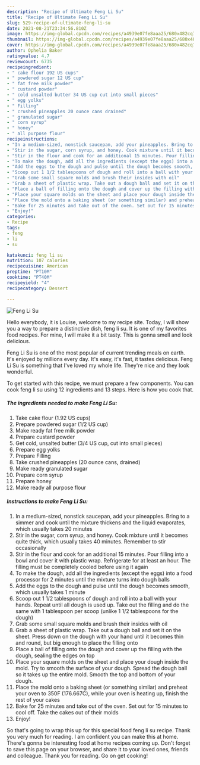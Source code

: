 ```yaml
---
description: "Recipe of Ultimate Feng Li Su"
title: "Recipe of Ultimate Feng Li Su"
slug: 529-recipe-of-ultimate-feng-li-su
date: 2021-08-21T23:34:56.810Z
image: https://img-global.cpcdn.com/recipes/a4939e07fe8aaa25/680x482cq70/feng-li-su-recipe-main-photo.jpg
thumbnail: https://img-global.cpcdn.com/recipes/a4939e07fe8aaa25/680x482cq70/feng-li-su-recipe-main-photo.jpg
cover: https://img-global.cpcdn.com/recipes/a4939e07fe8aaa25/680x482cq70/feng-li-su-recipe-main-photo.jpg
author: Ophelia Baker
ratingvalue: 4.7
reviewcount: 6735
recipeingredient:
- " cake flour 192 US cups"
- " powdered sugar 12 US cup"
- " fat free milk powder"
- " custard powder"
- " cold unsalted butter 34 US cup cut into small pieces"
- " egg yolks"
- " Filling"
- " crushed pineapples 20 ounce cans drained"
- " granulated sugar"
- " corn syrup"
- " honey"
- " all purpose flour"
recipeinstructions:
- "In a medium-sized, nonstick saucepan, add your pineapples. Bring to a simmer and cook until the mixture thickens and the liquid evaporates, which usually takes 20 minutes"
- "Stir in the sugar, corn syrup, and honey. Cook mixture until it becomes quite thick, which usually takes 40 minutes. Remember to stir occasionally"
- "Stir in the flour and cook for an additional 15 minutes. Pour filling into a bowl and cover it with plastic wrap. Refrigerate for at least an hour. The filling must be completely cooled before using it again"
- "To make the dough, add all the ingredients (except the eggs) into a food processor for 2 minutes until the mixture turns into dough balls"
- "Add the eggs to the dough and pulse until the dough becomes smooth, which usually takes 1 minute"
- "Scoop out 1 1/2 tablespoons of dough and roll into a ball with your hands. Repeat until all dough is used up. Take out the filling and do the same with 1 tablespoon per scoop (unlike 1 1/2 tablespoons for the dough)"
- "Grab some small square molds and brush their insides with oil"
- "Grab a sheet of plastic wrap. Take out a dough ball and set it on the sheet. Press down on the dough with your hand until it becomes thin and round, but big enough to place the filling onto"
- "Place a ball of filling onto the dough and cover up the filling with the dough, sealing the edges on top"
- "Place your square molds on the sheet and place your dough inside the mold. Try to smooth the surface of your dough. Spread the dough ball so it takes up the entire mold. Smooth the top and bottom of your dough."
- "Place the mold onto a baking sheet (or something similar) and preheat your oven to 350F (176.667C), while your oven is heating up, finish the rest of your cakes"
- "Bake for 25 minutes and take out of the oven. Set out for 15 minutes to cool off. Take the cakes out of their molds"
- "Enjoy!"
categories:
- Recipe
tags:
- feng
- li
- su

katakunci: feng li su 
nutrition: 107 calories
recipecuisine: American
preptime: "PT10M"
cooktime: "PT40M"
recipeyield: "4"
recipecategory: Dessert

---
```



![Feng Li Su](https://img-global.cpcdn.com/recipes/a4939e07fe8aaa25/680x482cq70/feng-li-su-recipe-main-photo.jpg)

Hello everybody, it is Louise, welcome to my recipe site. Today, I will show you a way to prepare a distinctive dish, feng li su. It is one of my favorites food recipes. For mine, I will make it a bit tasty. This is gonna smell and look delicious.



Feng Li Su is one of the most popular of current trending meals on earth. It's enjoyed by millions every day. It's easy, it's fast, it tastes delicious. Feng Li Su is something that I've loved my whole life. They're nice and they look wonderful.


To get started with this recipe, we must prepare a few components. You can cook feng li su using 12 ingredients and 13 steps. Here is how you cook that.

<!--inarticleads1-->

##### The ingredients needed to make Feng Li Su:

1. Take  cake flour (1.92 US cups)
1. Prepare  powdered sugar (1/2 US cup)
1. Make ready  fat free milk powder
1. Prepare  custard powder
1. Get  cold, unsalted butter (3/4 US cup, cut into small pieces)
1. Prepare  egg yolks
1. Prepare  Filling
1. Take  crushed pineapples (20 ounce cans, drained)
1. Make ready  granulated sugar
1. Prepare  corn syrup
1. Prepare  honey
1. Make ready  all purpose flour




<!--inarticleads2-->

##### Instructions to make Feng Li Su:

1. In a medium-sized, nonstick saucepan, add your pineapples. Bring to a simmer and cook until the mixture thickens and the liquid evaporates, which usually takes 20 minutes
1. Stir in the sugar, corn syrup, and honey. Cook mixture until it becomes quite thick, which usually takes 40 minutes. Remember to stir occasionally
1. Stir in the flour and cook for an additional 15 minutes. Pour filling into a bowl and cover it with plastic wrap. Refrigerate for at least an hour. The filling must be completely cooled before using it again
1. To make the dough, add all the ingredients (except the eggs) into a food processor for 2 minutes until the mixture turns into dough balls
1. Add the eggs to the dough and pulse until the dough becomes smooth, which usually takes 1 minute
1. Scoop out 1 1/2 tablespoons of dough and roll into a ball with your hands. Repeat until all dough is used up. Take out the filling and do the same with 1 tablespoon per scoop (unlike 1 1/2 tablespoons for the dough)
1. Grab some small square molds and brush their insides with oil
1. Grab a sheet of plastic wrap. Take out a dough ball and set it on the sheet. Press down on the dough with your hand until it becomes thin and round, but big enough to place the filling onto
1. Place a ball of filling onto the dough and cover up the filling with the dough, sealing the edges on top
1. Place your square molds on the sheet and place your dough inside the mold. Try to smooth the surface of your dough. Spread the dough ball so it takes up the entire mold. Smooth the top and bottom of your dough.
1. Place the mold onto a baking sheet (or something similar) and preheat your oven to 350F (176.667C), while your oven is heating up, finish the rest of your cakes
1. Bake for 25 minutes and take out of the oven. Set out for 15 minutes to cool off. Take the cakes out of their molds
1. Enjoy!




So that's going to wrap this up for this special food feng li su recipe. Thank you very much for reading. I am confident you can make this at home. There's gonna be interesting food at home recipes coming up. Don't forget to save this page on your browser, and share it to your loved ones, friends and colleague. Thank you for reading. Go on get cooking!
